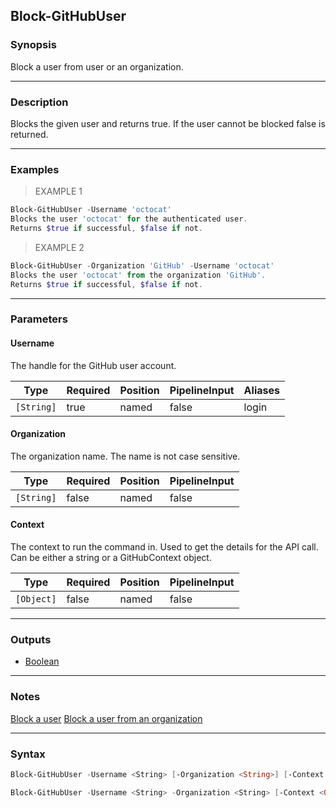 Block-GitHubUser
----------------

### Synopsis
Block a user from user or an organization.

---

### Description

Blocks the given user and returns true.
If the user cannot be blocked false is returned.

---

### Examples
> EXAMPLE 1

```PowerShell
Block-GitHubUser -Username 'octocat'
Blocks the user 'octocat' for the authenticated user.
Returns $true if successful, $false if not.
```
> EXAMPLE 2

```PowerShell
Block-GitHubUser -Organization 'GitHub' -Username 'octocat'
Blocks the user 'octocat' from the organization 'GitHub'.
Returns $true if successful, $false if not.
```

---

### Parameters
#### **Username**
The handle for the GitHub user account.

|Type      |Required|Position|PipelineInput|Aliases|
|----------|--------|--------|-------------|-------|
|`[String]`|true    |named   |false        |login  |

#### **Organization**
The organization name. The name is not case sensitive.

|Type      |Required|Position|PipelineInput|
|----------|--------|--------|-------------|
|`[String]`|false   |named   |false        |

#### **Context**
The context to run the command in. Used to get the details for the API call.
Can be either a string or a GitHubContext object.

|Type      |Required|Position|PipelineInput|
|----------|--------|--------|-------------|
|`[Object]`|false   |named   |false        |

---

### Outputs
* [Boolean](https://learn.microsoft.com/en-us/dotnet/api/System.Boolean)

---

### Notes
[Block a user](https://docs.github.com/rest/users/blocking#block-a-user)
[Block a user from an organization](https://docs.github.com/rest/orgs/blocking#block-a-user-from-an-organization)

---

### Syntax
```PowerShell
Block-GitHubUser -Username <String> [-Organization <String>] [-Context <Object>] [<CommonParameters>]
```
```PowerShell
Block-GitHubUser -Username <String> -Organization <String> [-Context <Object>] [<CommonParameters>]
```
